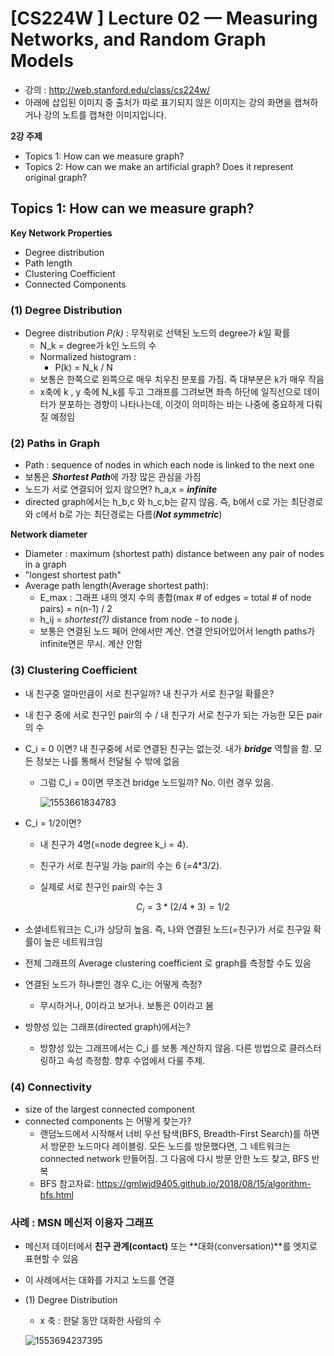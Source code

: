 

# [CS224W ] Lecture 02 — Measuring Networks, and Random Graph Models

- 강의 : http://web.stanford.edu/class/cs224w/
- 아래에 삽입된 이미지 중 출처가 따로 표기되지 않은 이미지는 강의 화면을 캡쳐하거나 강의 노트를 캡쳐한 이미지입니다. 

**2강 주제**

- Topics 1: How can we measure graph? 
- Topics 2: How can we make an artificial graph? Does it represent original graph? 



## Topics 1: How can we measure graph? 

**Key Network Properties**

- Degree distribution
- Path length
- Clustering Coefficient
- Connected Components



### (1) Degree Distribution

- Degree distribution *P(k)* : 무작위로 선택된 노드의 degree가 *k*일 확률
  - N_k = degree가 k인 노드의 수
  - Normalized histogram : 
    - P(k) = N_k / N
  - 보통은 한쪽으로 왼쪽으로 매우 치우친 분포를 가짐. 즉 대부분은 k가 매우 작음
  - x축에 k , y 축에 N_k를 두고 그래프를 그려보면 좌측 하단에 일직선으로 데이터가 분포하는 경향이 나타나는데, 이것이 의미하는 바는 나중에 중요하게 다뤄질 예정임

  

### (2)  Paths in Graph

- Path : sequence of nodes in which each node is linked to the next one
- 보통은 ***Shortest Path***에 가장 많은 관심을 가짐
- 노드가 서로 연결되어 있지 않으면? h_a,x = ***infinite***
- directed graph에서는 h_b,c 와 h_c,b는 같지 않음. 즉, b에서 c로 가는 최단경로와 c에서 b로 가는 최단경로는 다름(***Not symmetric***)

**Network diameter**

-  Diameter : maximum (shortest path) distance between any pair of nodes in a graph
- "longest shortest path"
- Average path length(Average shortest path): 
  - E_max : 그래프 내의 엣지 수의 총합(max # of edges = total # of node pairs) = n(n-1) / 2
  - h_ij = *shortest(?)* distance from node - to node j.  
  - 보통은 연결된 노드 페어 안에서만 계산. 연결 안되어있어서 length paths가 infinite면은 무시. 계산 안함



### (3)  Clustering Coefficient

- 내 친구중 얼마만큼이 서로 친구일까? 내 친구가 서로 친구일 확률은?

- 내 친구 중에 서로 친구인 pair의 수 / 내 친구가 서로 친구가 되는 가능한 모든 pair의 수

- C_i = 0 이면? 내 친구중에 서로 연결된 친구는 없는것. 내가 ***bridge*** 역할을 함. 모든 정보는 나를 통해서 전달될 수 밖에 없음 

  - 그럼 C_i = 0이면 무조건 bridge 노드일까? No. 이런 경우 있음. 

     ![1553661834783](C:\Users\nrchu\Documents\GitHub\graph-analytics\images\1553661834783.png)


    

- C_i = 1/2이면? 

  - 내 친구가 4명(=node degree k_i = 4). 
  - 친구가 서로 친구일 가능  pair의 수는 6 (=4*3/2).
  - 실제로 서로 친구인 pair의 수는 3

    $$C_i  = 3 * (2/4*3) = 1/2$$

- 소셜네트워크는 C_i가 상당히 높음. 즉, 나와 연결된 노드(=친구)가 서로 친구일 확률이 높은 네트워크임 

- 전체 그래프의 Average clustering coefficient 로 graph를 측정할 수도 있음

- 연결된 노드가 하나뿐인 경우  C_i는 어떻게 측정? 

  - 무시하거나, 0이라고 보거나. 보통은 0이라고 봄

- 방향성 있는 그래프(directed graph)에서는?

  - 방향성 있는 그래프에서는 C_i 를 보통 계산하지 않음. 다른 방법으로 클러스터링하고 속성 측정함. 향후 수업에서 다룰 주제.

### (4) Connectivity

- size of the largest connected component
- connected components 는 어떻게 찾는가? 
  - 랜덤노드에서 시작해서 너비 우선 탐색(BFS, Breadth-First Search)를 하면서 방문한 노드마다 레이블링. 모든 노드를 방문했다면, 그 네트워크는 connected network 만들어짐. 그 다음에 다시 방문 안한 노드 찾고, BFS 반복
  - BFS 참고자료: <https://gmlwjd9405.github.io/2018/08/15/algorithm-bfs.html>



### 사례 : MSN 메신저 이용자 그래프

- 메신저 데이터에서 **친구 관계(contact)** 또는 **대화(conversation)**를 엣지로 표현할 수 있음

- 이 사례에서는 대화를 가지고 노드를 연결

- (1) Degree Distribution
  -  x 축 : 한달 동안 대화한 사람의 수 

  ![1553694237395](C:\Users\nrchu\Documents\GitHub\graph-analytics\images\1553694237395.png)